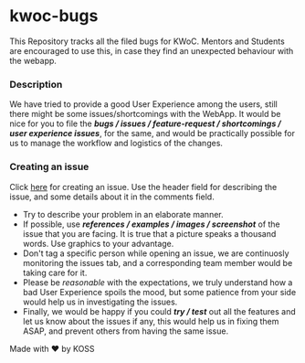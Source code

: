 # kwoc-bugs

This Repository tracks all the filed bugs for KWoC. Mentors and Students are encouraged to use this, in case they find an unexpected behaviour with the webapp.

### Description
We have tried to provide a good User Experience among the users, still there might be some issues/shortcomings with the WebApp.
It would be nice for you to file the **_bugs / issues / feature-request / shortcomings / user experience issues_**, for the same, and
would be practically possible for us to manage the workflow and logistics of the changes.

### Creating an issue
Click [here](https://github.com/kossiitkgp/kwoc-bugs/issues/new/choose) for creating an issue. Use the header field for describing the issue, and some details about it in the comments field.

* Try to describe your problem in an elaborate manner.
* If possible, use **_references / examples / images / screenshot_** of the issue that you are facing. It is true that a picture speaks a thousand words. Use graphics to your advantage.
* Don't tag a specific person while opening an issue, we are continuosly monitoring the issues tab, and a corresponding team member would be taking care for it.
* Please be _reasonable_ with the expectations, we truly understand how a bad User Experience spoils the mood, but some patience from your side would help us in investigating the issues.
* Finally, we would be happy if you could **_try / test_** out all the features and let us know about the issues if any, this would help us in fixing them ASAP, and prevent others from having the same issue.

Made with <span class="heart">❤</span> by KOSS
